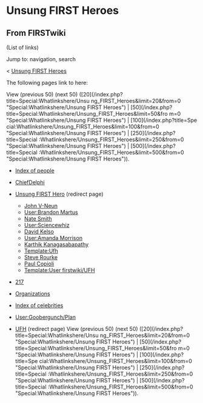 # Unsung FIRST Heroes

## From FIRSTwiki

(List of links)

Jump to: navigation, search

< [Unsung FIRST Heroes](/index.php?title=Unsung_FIRST_Heroes&redirect=no "Unsung FIRST Heroes")

The following pages link to here:

View (previous 50) (next 50) ([20](/index.php?title=Special:Whatlinkshere/Unsu
ng_FIRST_Heroes&limit=20&from=0 "Special:Whatlinkshere/Unsung FIRST Heroes") | [50](/index.php?title=Special:Whatlinkshere/Unsung_FIRST_Heroes&limit=50&fro
m=0 "Special:Whatlinkshere/Unsung FIRST Heroes") | [100](/index.php?title=Spe
cial:Whatlinkshere/Unsung_FIRST_Heroes&limit=100&from=0 "Special:Whatlinkshere/Unsung FIRST Heroes") | [250](/index.php?title=Special
:Whatlinkshere/Unsung_FIRST_Heroes&limit=250&from=0 "Special:Whatlinkshere/Unsung FIRST Heroes") | [500](/index.php?title=Special
:Whatlinkshere/Unsung_FIRST_Heroes&limit=500&from=0 "Special:Whatlinkshere/Unsung FIRST Heroes")).

- [Index of people](Index_of_people "Index of people")
- [ChiefDelphi](chiefdelphi)
- [Unsung FIRST Hero](/index.php?title=Unsung_FIRST_Hero&redirect=no "Unsung FIRST Hero") (redirect page) 

  - [John V-Neun](John_V-Neun "John V-Neun")
  - [User:Brandon Martus](User:Brandon_Martus "User:Brandon Martus")
  - [Nate Smith](Nate_Smith "Nate Smith")
  - [User:Sciencewhiz](User:Sciencewhiz "User:Sciencewhiz")
  - [David Kelso](David_Kelso "David Kelso")
  - [User:Amanda Morrison](User:Amanda_Morrison "User:Amanda Morrison")
  - [Karthik Kanagasabapathy](Karthik_Kanagasabapathy "Karthik Kanagasabapathy")
  - [Template:Ufh](Template:Ufh "Template:Ufh")
  - [Steve Rourke](Steve_Rourke "Steve Rourke")
  - [Paul Copioli](Paul_Copioli "Paul Copioli")
  - [Template:User firstwiki/UFH](Template:User_firstwiki/UFH "Template:User firstwiki/UFH")

- [217](217 "217")
- [Organizations](Organizations "Organizations")
- [Index of celebrities](Index_of_celebrities "Index of celebrities")
- [User:Goobergunch/Plan](User:Goobergunch/Plan "User:Goobergunch/Plan")
- [UFH](/index.php?title=UFH&redirect=no "UFH") (redirect page) View (previous 50) (next 50) ([20](/index.php?title=Special:Whatlinkshere/Unsu
  ng_FIRST_Heroes&limit=20&from=0 "Special:Whatlinkshere/Unsung FIRST Heroes") | [50](/index.php?title=Special:Whatlinkshere/Unsung_FIRST_Heroes&limit=50&fro
  m=0 "Special:Whatlinkshere/Unsung FIRST Heroes") | [100](/index.php?title=Spe
  cial:Whatlinkshere/Unsung_FIRST_Heroes&limit=100&from=0 "Special:Whatlinkshere/Unsung FIRST Heroes") | [250](/index.php?title=Special
  :Whatlinkshere/Unsung_FIRST_Heroes&limit=250&from=0 "Special:Whatlinkshere/Unsung FIRST Heroes") | [500](/index.php?title=Special
  :Whatlinkshere/Unsung_FIRST_Heroes&limit=500&from=0 "Special:Whatlinkshere/Unsung FIRST Heroes")).
